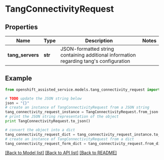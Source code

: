 # TangConnectivityRequest


## Properties
Name | Type | Description | Notes
------------ | ------------- | ------------- | -------------
**tang_servers** | **str** | JSON-formatted string containing additional information regarding tang&#39;s configuration | 

## Example

```python
from openshift_assisted_service.models.tang_connectivity_request import TangConnectivityRequest

# TODO update the JSON string below
json = "{}"
# create an instance of TangConnectivityRequest from a JSON string
tang_connectivity_request_instance = TangConnectivityRequest.from_json(json)
# print the JSON string representation of the object
print TangConnectivityRequest.to_json()

# convert the object into a dict
tang_connectivity_request_dict = tang_connectivity_request_instance.to_dict()
# create an instance of TangConnectivityRequest from a dict
tang_connectivity_request_form_dict = tang_connectivity_request.from_dict(tang_connectivity_request_dict)
```
[[Back to Model list]](../README.md#documentation-for-models) [[Back to API list]](../README.md#documentation-for-api-endpoints) [[Back to README]](../README.md)


